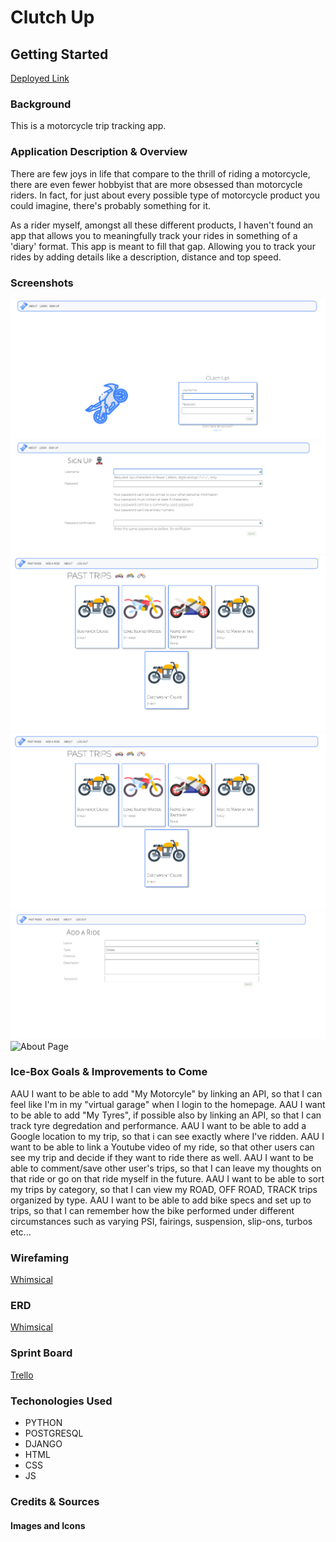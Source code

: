 # Clutch Up


## **Getting Started**

[Deployed Link](https://clutchup.herokuapp.com/)


### **Background** 

This is a motorcycle trip tracking app. 

### **Application Description & Overview** 

There are few joys in life that compare to the thrill of riding a motorcycle, there are even fewer hobbyist that are more obsessed than motorcycle riders. In fact, for just about every possible type of motorcycle product you could imagine, there's probably something for it. 

As a rider myself, amongst all these different products, I haven't found an app that allows you to meaningfully track your rides in something of a 'diary' format. This app is meant to fill that gap. Allowing you to track your rides by adding details like a description, distance and top speed.

### **Screenshots**

![Homepage](main_app/static/images/home-page-screenshot.jpeg)
![Sign Up](main_app/static/images/sign-up-screenshot.jpeg)
![Trips Index](main_app/static/images/past-trips-screenshot.png)
![Trips Detail](main_app/static/images/past-trips-screenshot.png)
![Add Trip](main_app/static/images/add-ride-screenshot.png)
![About Page]()


### **Ice-Box Goals & Improvements to Come** 

AAU I want to be able to add "My Motorcyle" by linking an API, so that I can feel like I'm in my "virtual garage" when I login to the homepage.
AAU I want to be able to add "My Tyres", if possible also by linking an API, so that I can track tyre degredation and performance.
AAU I want to be able to add a Google location to my trip, so that i can see exactly where I've ridden.
AAU I want to be able to link a Youtube video of my ride, so that other users can see my trip and decide if they want to ride there as well.
AAU I want to be able to comment/save other user's trips, so that I can leave my thoughts on that ride or go on that ride myself in the future.
AAU I want to be able to sort my trips by category, so that I can view my ROAD, OFF ROAD, TRACK trips organized by type.
AAU I want to be able to add bike specs and set up to trips, so that I can remember how the bike performed under different circumstances such as varying PSI, fairings, suspension, slip-ons, turbos etc... 

### **Wirefaming**

[Whimsical](https://whimsical.com/clutch-up-PvgJT8Pgfc3FdVX8vCq2PE)

### **ERD**

[Whimsical](https://whimsical.com/clutch-up-PvgJT8Pgfc3FdVX8vCq2PE)



### **Sprint Board**

[Trello](https://trello.com/b/gzXOp8jb/clutch-up)

### **Techonologies Used**

- PYTHON
- POSTGRESQL
- DJANGO
- HTML 
- CSS 
- JS


### **Credits & Sources** 

#### Images and Icons

  []()
  

